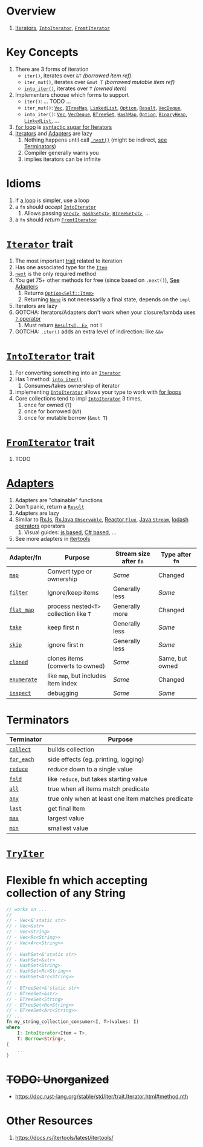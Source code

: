 # Overview
1. [Iterators](https://doc.rust-lang.org/stable/std/iter/index.html), [`IntoIterator`](https://doc.rust-lang.org/std/iter/trait.IntoIterator.html), [`FromtIterator`](https://doc.rust-lang.org/std/iter/trait.FromIterator.html)


# Key Concepts
1. There are 3 forms of iteration
    - `iter()`, iterates over `&T` *(borrowed item ref)*
    - `iter_mut()`, iterates over `&mut T` *(borrowed mutable item ref)*
    - [`into_iter()`](https://doc.rust-lang.org/std/iter/trait.IntoIterator.html#tymethod.into_iter), iterates over `T` *(owned item)*
1. Implementers choose which forms to support
    - `iter()`: ... TODO ...
    - `iter_mut()`: [`Vec`](https://doc.rust-lang.org/std/vec/struct.Vec.html), [`BTreeMap`](https://doc.rust-lang.org/std/collections/struct.BTreeMap.html), [`LinkedList`](https://doc.rust-lang.org/std/collections/struct.LinkedList.html#), [`Option`](https://doc.rust-lang.org/std/option/enum.Option.html), [`Result`](https://doc.rust-lang.org/std/result/enum.Result.html), [`VecDeque`](https://doc.rust-lang.org/std/collections/struct.VecDeque.html),
    - `into_iter()`: [`Vec`](https://doc.rust-lang.org/std/vec/struct.Vec.html), [`VecDeque`](https://doc.rust-lang.org/std/collections/struct.VecDeque.html), [`BTreeSet`](https://doc.rust-lang.org/std/collections/struct.BTreeSet.html), [`HashMap`](https://doc.rust-lang.org/std/collections/struct.HashMap.html), [`Option`](https://doc.rust-lang.org/std/option/enum.Option.html), [`BinaryHeap`](https://doc.rust-lang.org/std/collections/struct.BinaryHeap.html), [`LinkedList`](https://doc.rust-lang.org/std/collections/struct.LinkedList.html), ...
1. [`for` loop](https://doc.rust-lang.org/reference/expressions/loop-expr.html#iterator-loops) is [syntactic sugar for Iterators](https://doc.rust-lang.org/std/iter/index.html#for-loops-and-intoiterator)
1. [Iterators](https://doc.rust-lang.org/stable/std/iter/trait.Iterator.html#) and [Adapters](https://doc.rust-lang.org/stable/std/iter/index.html#adapters) are lazy
    1. Nothing happens until call [`.next()`](https://doc.rust-lang.org/stable/std/iter/trait.Iterator.html#tymethod.next) (might be indirect, [see Terminators](#terminators))
    1. Compiler generally warns you
    1. implies iterators can be infinite


# Idioms
1. If [a loop](https://doc.rust-lang.org/reference/expressions/loop-expr.html) is simpler, use a loop
1. a `fn` should *accept* [`IntoIterator`](https://doc.rust-lang.org/std/iter/trait.IntoIterator.html)
    1. Allows passing [`Vec<T>`](https://doc.rust-lang.org/std/vec/struct.Vec.html#), [`HashSet<T>`](https://doc.rust-lang.org/std/collections/struct.HashSet.html), [`BTreeSet<T>`](https://doc.rust-lang.org/std/collections/struct.BTreeSet.html#), ...
1. a `fn` should *return* [`FromtIterator`](https://doc.rust-lang.org/std/iter/trait.FromIterator.html)


# [`Iterator`](https://doc.rust-lang.org/std/iter/trait.Iterator.html) trait
1. The most important [trait](./traits.md) related to iteration
1. Has one associated type for the [`Item`](https://doc.rust-lang.org/stable/std/iter/trait.Iterator.html#associatedtype.Item)
1. [`next`](https://doc.rust-lang.org/std/iter/trait.Iterator.html#tymethod.next) is the only required method
1. You get 75+ other methods for free (since based on `.next()`), [See Adapters](#adapters)
    1. Returns [`Option<Self::Item>`](https://doc.rust-lang.org/stable/std/iter/trait.Iterator.html#tymethod.next)
    1. Returning [`None`](https://doc.rust-lang.org/std/option/enum.Option.html#variant.None) is not necessarily a final state, depends on the `impl`
1. Iterators are lazy
1. GOTCHA: Iterators/Adapters don't work when your closure/lambda uses [`?` operator](./errors.md)
    1. Must return [`Result<T, E>`]((https://doc.rust-lang.org/std/result/)), not `T`
1. GOTCHA: `.iter()` adds an extra level of indirection: like `&&v`


# [`IntoIterator`](https://doc.rust-lang.org/std/iter/trait.IntoIterator.html) trait
1. For converting something into an [`Iterator`](https://doc.rust-lang.org/std/iter/trait.Iterator.html)
1. Has 1 method: [`into_iter()`](https://doc.rust-lang.org/std/iter/trait.IntoIterator.html#tymethod.into_iter)
    1. Consumes/takes ownership of iterator
1. implementing [`IntoIterator`](https://doc.rust-lang.org/std/iter/trait.IntoIterator.html) allows your type to work with [for loops](https://doc.rust-lang.org/std/iter/index.html#for-loops-and-intoiterator)
1. Core collections tend to impl [`IntoIterator`](https://doc.rust-lang.org/std/iter/trait.IntoIterator.html) 3 times,
    1. once for owned (`T`)
    1. once for borrowed (`&T`)
    1. once for mutable borrow (`&mut T`)


# [`FromIterator`](https://doc.rust-lang.org/std/iter/trait.FromIterator.html) trait
1. TODO


# [Adapters](https://doc.rust-lang.org/std/iter/index.html#adapters)
1. Adapters are "chainable" functions
1. Don't panic, return a [`Result`](https://doc.rust-lang.org/std/result/)
1. Adapters are lazy
1. Similar to [RxJs](https://rxjs.dev/api/operators), [RxJava `Observable`](https://reactivex.io/RxJava/3.x/javadoc/io/reactivex/rxjava3/subjects/BehaviorSubject.html), [Reactor `Flux`](https://projectreactor.io/docs/core/release/api/reactor/core/publisher/Flux.html), [Java `Stream`](https://docs.oracle.com/en/java/javase/18/docs/api/java.base/java/util/stream/Stream.html), [lodash operators](https://lodash.com/docs/4.17.15#map) operators
    1. Visual guides: [js based](https://res.cloudinary.com/practicaldev/image/fetch/s--sYEjzdnw--/c_limit%2Cf_auto%2Cfl_progressive%2Cq_auto%2Cw_880/https://dev-to-uploads.s3.amazonaws.com/i/sr8koff729gxcvpnoty6.jpeg), [C# based](https://csharpcorner-mindcrackerinc.netdna-ssl.com/article/simplify-map-reduce-and-filter-in-typescript/Images/map_filter_reduce.png), ...
1. See more adapters in [itertools](https://docs.rs/itertools/latest/itertools)

|Adapter/fn|Purpose|Stream size after `fn`|Type after `fn`|
|--- |--- |---|---|
|[`map`](https://doc.rust-lang.org/stable/std/iter/trait.Iterator.html#method.map)              |Convert type or ownership               |*Same*         |Changed|
|[`filter`](https://doc.rust-lang.org/stable/std/iter/trait.Iterator.html#method.filter)        |Ignore/keep items                       |Generally less |*Same*|
|[`flat_map`](https://doc.rust-lang.org/stable/std/iter/trait.Iterator.html#method.flat_map)    |process nested`<T>` collection like `T` |Generally more |Changed|
|[`take`](https://doc.rust-lang.org/stable/std/iter/trait.Iterator.html#method.take)            |keep first n                            |Generally less |*Same*|
|[`skip`](https://doc.rust-lang.org/stable/std/iter/trait.Iterator.html#method.skip)            |ignore first n                          |Generally less |*Same*|
|[`cloned`](https://doc.rust-lang.org/stable/std/iter/trait.Iterator.html#method.cloned)        |clones items (converts to owned)        |*Same*         |Same, but owned|
|[`enumerate`](https://doc.rust-lang.org/stable/std/iter/trait.Iterator.html#method.enumerate)  |like `map`, but includes Item index     |*Same*         |Changed|
|[`inspect`](https://doc.rust-lang.org/stable/std/iter/trait.Iterator.html#method.inspect)      |debugging                               |*Same*         |*Same*


# Terminators
|Terminator|Purpose|
|---|---|
|[`collect`](https://doc.rust-lang.org/std/iter/trait.Iterator.html#method.collect)     |builds collection|
|[`for_each`](https://doc.rust-lang.org/std/iter/trait.Iterator.html#method.for_each)   |side effects (eg. printing, logging)|
|[`reduce`](https://doc.rust-lang.org/std/iter/trait.Iterator.html#method.reduce)       |*reduce* down to a single value|
|[`fold`](https://doc.rust-lang.org/std/iter/trait.Iterator.html#method.fold)           |like `reduce`, but takes starting value|
|[`all`](https://doc.rust-lang.org/stable/std/iter/trait.Iterator.html#method.all)      |true when all items match predicate|
|[`any`](https://doc.rust-lang.org/stable/std/iter/trait.Iterator.html#method.any)      |true only when at least one item matches predicate|
|[`last`](https://doc.rust-lang.org/stable/std/iter/trait.Iterator.html#method.last)    |get final Item|
|[`max`](https://doc.rust-lang.org/stable/std/iter/trait.Iterato.html#method.max)       |largest value|
|[`min`](https://doc.rust-lang.org/stable/std/iter/trait.Iterato.html#method.min)       |smallest value|


# [`TryIter`](TODO)


# Flexible fn which accepting collection of any String
```rust
// works on ...
//
// - Vec<&'static str>
// - Vec<&str>
// - Vec<String>
// - Vec<Rc<String>>
// - Vec<Arc<String>>
//
// - HashSet<&'static str>
// - HashSet<&str>
// - HashSet<String>
// - HashSet<Rc<String>>
// - HashSet<Arc<String>>
//
// - BTreeSet<&'static str>
// - BTreeSet<&str>
// - BTreeSet<String>
// - BTreeSet<Rc<String>>
// - BTreeSet<Arc<String>>
// ...
fn my_string_collection_consumer<I, T>(values: I)
where
    I: IntoIterator<Item = T>,
    T: Borrow<String>,
{
    ...
}
```


# ~~TODO: Unorganized~~
- https://doc.rust-lang.org/stable/std/iter/trait.Iterator.html#method.nth


# Other Resources
1. https://docs.rs/itertools/latest/itertools/
